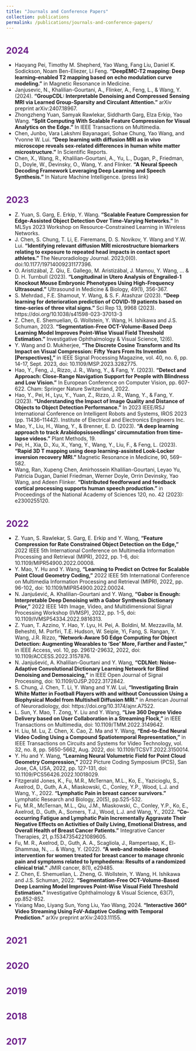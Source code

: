 ```yaml
---
title: "Journals and Conference Papers"
collection: publications
permalink: /publications/journals-and-conference-papers/
---
```


<h1 style="color: #6D1F8A; font-size: 24px; margin-top: 40px;">2024</h1>

<ul>
  <li>Haoyang Pei, Timothy M. Shepherd, Yao Wang, Fang Liu, Daniel K. Sodickson, Noam Ben-Eliezer, Li Feng. <a href="link-to-paper" style="color: inherit; text-decoration: none;"><strong>“DeepEMC-T2 mapping: Deep learning–enabled T2 mapping based on echo modulation curve modeling.”</strong></a> in Magnetic Resonance in Medicine.</li>
  <li>Janjusevic, N., Khalilian-Gourtani, A., Flinker, A., Feng, L., & Wang, Y. (2024). <a href="link-to-arxiv" style="color: inherit; text-decoration: none;"><strong>“GroupCDL: Interpretable Denoising and Compressed Sensing MRI via Learned Group-Sparsity and Circulant Attention.”</strong></a> arXiv preprint arXiv:2407.18967.</li>
  <li>Zhongzheng Yuan, Samyak Rawlekar, Siddharth Garg, Elza Erkip, Yao Wang. <a href="link-to-ieee-paper" style="color: inherit; text-decoration: none;"><strong>“Split Computing With Scalable Feature Compression for Visual Analytics on the Edge.”</strong></a> In IEEE Transactions on Multimedia.</li>
  <li>Chen, Junbo, Vara Lakshmi Bayanagari, Sohae Chung, Yao Wang, and Yvonne W. Lui. <a href="link-to-scientific-reports-paper" style="color: inherit; text-decoration: none;"><strong>“Deep learning with diffusion MRI as in vivo microscope reveals sex-related differences in human white matter microstructure.”</strong></a> In Scientific Reports.</li>
  <li>Chen, X., Wang, R., Khalilian-Gourtani, A., Yu, L., Dugan, P., Friedman, D., Doyle, W., Devinsky, O., Wang, Y. and Flinker. <a href="link-to-nature-paper" style="color: inherit; text-decoration: none;"><strong>“A Neural Speech Decoding Framework Leveraging Deep Learning and Speech Synthesis.”</strong></a> In Nature Machine Intelligence. (<a href="link-to-press-release" style="color: inherit; text-decoration: none;">press link</a>)</li>
</ul>

<h1 style="color: #6D1F8A; font-size: 24px; margin-top: 40px;">2023</h1>

<ul>
  <li>Z. Yuan, S. Garg, E. Erkip, Y. Wang. <a href="link-to-mlsys-paper" style="color: inherit; text-decoration: none;"><strong>“Scalable Feature Compression for Edge-Assisted Object Detection Over Time-Varying Networks.”</strong></a> In MLSys 2023 Workshop on Resource-Constrained Learning in Wireless Networks.</li>
  <li>J. Chen, S. Chung, T. Li, E. Fieremans, D. S. Novikov, Y. Wang and Y.W. Lui. <a href="link-to-neuroradiology-paper" style="color: inherit; text-decoration: none;"><strong>“Identifying relevant diffusion MRI microstructure biomarkers relating to exposure to repeated head impacts in contact sport athletes.”</strong></a> The Neuroradiology Journal. 2023;0(0). doi:10.1177/19714009231177396.</li>
  <li>O. Aristizábal, Z. Qiu, E. Gallego, M. Aristizábal, J. Mamou, Y. Wang, … & D. H. Turnbull (2023). <a href="link-to-ultrasound-paper" style="color: inherit; text-decoration: none;"><strong>“Longitudinal in Utero Analysis of Engrailed-1 Knockout Mouse Embryonic Phenotypes Using High-Frequency Ultrasound.”</strong></a> Ultrasound in Medicine & Biology, 49(1), 356-367.</li>
  <li>S. Mehrdad., F.E. Shamout, Y. Wang, & S. F. Atashzar (2023). <a href="link-to-sci-rep-paper" style="color: inherit; text-decoration: none;"><strong>”Deep learning for deterioration prediction of COVID‐19 patients based on time‐series of three vital signs.”</strong></a> Sci Rep 13, 9968 (2023). https://doi.org/10.1038/s41598-023-37013-3</li>
  <li>Z. Chen, E. Shemuelian, G. Wollstein, Y. Wang, H. Ishikawa and J.S. Schuman, 2023. <a href="link-to-iovs-paper" style="color: inherit; text-decoration: none;"><strong>“Segmentation-Free OCT-Volume-Based Deep Learning Model Improves Point-Wise Visual Field Threshold Estimation.”</strong></a> Investigative Ophthalmology & Visual Science, 12(6).</li>
  <li>Y. Wang and D. Mukherjee, <a href="link-to-ieee-paper" style="color: inherit; text-decoration: none;"><strong>“The Discrete Cosine Transform and Its Impact on Visual Compression: Fifty Years From Its Invention [Perspectives],”</strong></a> in IEEE Signal Processing Magazine, vol. 40, no. 6, pp. 14-17, Sept. 2023, doi: 10.1109/MSP.2023.3282775.</li>
  <li>Hao, Y., Feng, J., Rizzo, J. R., Wang, Y., & Fang, Y. (2023). <a href="link-to-eccv-paper" style="color: inherit; text-decoration: none;"><strong>“Detect and Approach: Close-Range Navigation Support for People with Blindness and Low Vision.”</strong></a> In European Conference on Computer Vision, pp. 607-622. Cham: Springer Nature Switzerland, 2022.</li>
  <li>Hao, Y., Pei, H., Lyu, Y., Yuan, Z., Rizzo, J. R., Wang, Y., & Fang, Y. (2023). <a href="link-to-iros-paper" style="color: inherit; text-decoration: none;"><strong>“Understanding the Impact of Image Quality and Distance of Objects to Object Detection Performance.”</strong></a> In 2023 IEEE/RSJ International Conference on Intelligent Robots and Systems, IROS 2023 (pp. 11436–11442). Institute of Electrical and Electronics Engineers Inc.</li>
  <li>Mao, Y., Liu, H., Wang, Y., & Brenner, E. D. (2023). <a href="link-to-plant-methods-paper" style="color: inherit; text-decoration: none;"><strong>“A deep learning approach to track Arabidopsisseedlings’ circumnutation from time-lapse videos.”</strong></a> Plant Methods, 19.</li>
  <li>Pei, H., Xia, D., Xu, X., Yang, Y., Wang, Y., Liu, F., & Feng, L. (2023). <a href="link-to-mrm-paper" style="color: inherit; text-decoration: none;"><strong>“Rapid 3D T mapping using deep learning-assisted Look-Locker inversion recovery MRI.”</strong></a> Magnetic Resonance in Medicine, 90, 569–582.</li>
  <li>Wang, Ran, Xupeng Chen, Amirhossein Khalilian-Gourtani, Leyao Yu, Patricia Dugan, Daniel Friedman, Werner Doyle, Orrin Devinsky, Yao Wang, and Adeen Flinker. <a href="link-to-pnas-paper" style="color: inherit; text-decoration: none;"><strong>“Distributed feedforward and feedback cortical processing supports human speech production.”</strong></a> in Proceedings of the National Academy of Sciences 120, no. 42 (2023): e2300255120.</li>
</ul>

<h1 style="color: #6D1F8A; font-size: 24px; margin-top: 40px;">2022</h1>

<ul>
  <li>Z. Yuan, S. Rawlekar, S. Garg, E. Erkip and Y. Wang, <a href="link-to-paper" style="color: inherit; text-decoration: none;"><strong>“Feature Compression for Rate Constrained Object Detection on the Edge,”</strong></a> 2022 IEEE 5th International Conference on Multimedia Information Processing and Retrieval (MIPR), 2022, pp. 1-6, doi: 10.1109/MIPR54900.2022.00008.</li>
  
  <li>Y. Mao, Y. Hu and Y. Wang, <a href="link-to-paper" style="color: inherit; text-decoration: none;"><strong>“Learning to Predict on Octree for Scalable Point Cloud Geometry Coding,”</strong></a> 2022 IEEE 5th International Conference on Multimedia Information Processing and Retrieval (MIPR), 2022, pp. 96-102, doi: 10.1109/MIPR54900.2022.00024.</li>
  
  <li>N. Janjušević, A. Khalilian-Gourtani and Y. Wang, <a href="link-to-paper" style="color: inherit; text-decoration: none;"><strong>“Gabor is Enough: Interpretable Deep Denoising with a Gabor Synthesis Dictionary Prior,”</strong></a> 2022 IEEE 14th Image, Video, and Multidimensional Signal Processing Workshop (IVMSP), 2022, pp. 1-5, doi: 10.1109/IVMSP54334.2022.9816313.</li>
  
  <li>Z. Yuan, T. Azzino, Y. Hao, Y. Lyu, H. Pei, A. Boldini, M. Mezzavilla, M. Beheshti, M. Porfiri, T.E. Hudson, W. Seiple, Yi, Fang, S. Rangan, Y. Wang, J.R. Rizzo, <a href="link-to-ieee-access-paper" style="color: inherit; text-decoration: none;"><strong>“Network-Aware 5G Edge Computing for Object Detection: Augmenting Wearables to ‘See’ More, Farther and Faster,”</strong></a> in IEEE Access, vol. 10, pp. 29612-29632, 2022, doi: 10.1109/ACCESS.2022.3157876.</li>
  
  <li>N. Janjušević, A. Khalilian-Gourtani and Y. Wang, <a href="link-to-ieee-open-paper" style="color: inherit; text-decoration: none;"><strong>“CDLNet: Noise-Adaptive Convolutional Dictionary Learning Network for Blind Denoising and Demosaicing,”</strong></a> in IEEE Open Journal of Signal Processing, doi: 10.1109/OJSP.2022.3172842.</li>
  
  <li>S. Chung, J. Chen, T. Li, Y. Wang and Y.W. Lui, <a href="link-to-ajrneuro-paper" style="color: inherit; text-decoration: none;"><strong>“Investigating Brain White Matter in Football Players with and without Concussion Using a Biophysical Model from Multishell Diffusion MRI.”</strong></a> in American Journal of Neuroradiology, doi: https://doi.org/10.3174/ajnr.A7522.</li>
  
  <li>L. Sun, Y. Mao, T. Zong, Y. Liu and Y. Wang, <a href="link-to-ieee-tmm-paper" style="color: inherit; text-decoration: none;"><strong>“Live 360 Degree Video Delivery based on User Collaboration in a Streaming Flock,”</strong></a> in IEEE Transactions on Multimedia, doi: 10.1109/TMM.2022.3149642.</li>
  
  <li>H. Liu, M. Lu, Z. Chen, X. Cao, Z. Ma and Y. Wang, <a href="link-to-ieee-tcsvt-paper" style="color: inherit; text-decoration: none;"><strong>“End-to-End Neural Video Coding Using a Compound Spatiotemporal Representation,”</strong></a> in IEEE Transactions on Circuits and Systems for Video Technology, vol. 32, no. 8, pp. 5650-5662, Aug. 2022, doi: 10.1109/TCSVT.2022.3150014.</li>
  
  <li>Y. Hu and Y. Wang, <a href="link-to-pcs-paper" style="color: inherit; text-decoration: none;"><strong>“Learning Neural Volumetric Field for Point Cloud Geometry Compression,”</strong></a> 2022 Picture Coding Symposium (PCS), San Jose, CA, USA, 2022, pp. 127-131, doi: 10.1109/PCS56426.2022.10018029.</li>
  
  <li>Fitzgerald Jones, K., Fu, M.R., McTernan, M.L., Ko, E., Yazicioglu, S., Axelrod, D., Guth, A.A., Miaskowski, C., Conley, Y.P., Wood, L.J. and Wang, Y., 2022. <a href="link-to-lymphatic-research-paper" style="color: inherit; text-decoration: none;"><strong>“Lymphatic Pain in breast cancer survivors.”</strong></a> Lymphatic Research and Biology, 20(5), pp.525-532.</li>
  
  <li>Fu, M.R., McTernan, M.L., Qiu, J.M., Miaskowski, C., Conley, Y.P., Ko, E., Axelrod, D., Guth, A., Somers, T.J., Wood, L.J. and Wang, Y., 2022. <a href="link-to-integrative-cancer-paper" style="color: inherit; text-decoration: none;"><strong>“Co-occurring Fatigue and Lymphatic Pain Incrementally Aggravate Their Negative Effects on Activities of Daily Living, Emotional Distress, and Overall Health of Breast Cancer Patients.”</strong></a> Integrative Cancer Therapies, 21, p.15347354221089605.</li>
  
  <li>Fu, M. R., Axelrod, D., Guth, A. A., Scagliola, J., Rampertaap, K., El-Shammaa, N., … & Wang, Y. (2022). <a href="link-to-jmir-cancer-paper" style="color: inherit; text-decoration: none;"><strong>“A web-and mobile-based intervention for women treated for breast cancer to manage chronic pain and symptoms related to lymphedema: Results of a randomized clinical trial.”</strong></a> JMIR cancer, 8(1), e29485.</li>
  
  <li>Z. Chen, E. Shemuelian, L. Zheng, G. Wollstein, Y. Wang, H. Ishikawa and J.S. Schuman, 2022. <a href="link-to-investigative-ophthalmology-paper" style="color: inherit; text-decoration: none;"><strong>“Segmentation-Free OCT-Volume-Based Deep Learning Model Improves Point-Wise Visual Field Threshold Estimation.”</strong></a> Investigative Ophthalmology & Visual Science, 63(7), pp.852-852.</li>
  
  <li>Yixiang Mao, Liyang Sun, Yong Liu, Yao Wang, 2024. <a href="link-to-arxiv-preprint" style="color: inherit; text-decoration: none;"><strong>“Interactive 360° Video Streaming Using FoV-Adaptive Coding with Temporal Prediction.”</strong></a> arXiv preprint arXiv:2403.11155.</li>
</ul>

<h1 style="color: #6D1F8A; font-size: 24px; margin-top: 40px;">2021</h1>

<h1 style="color: #6D1F8A; font-size: 24px; margin-top: 40px;">2020</h1>

<h1 style="color: #6D1F8A; font-size: 24px; margin-top: 40px;">2019</h1>

<h1 style="color: #6D1F8A; font-size: 24px; margin-top: 40px;">2018</h1>

<h1 style="color: #6D1F8A; font-size: 24px; margin-top: 40px;">2017</h1>
